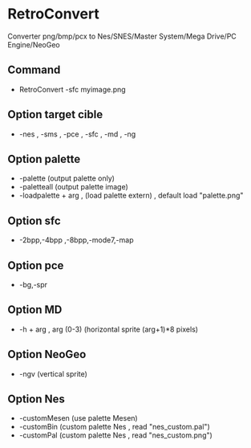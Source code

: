 # RetroConvert
Converter png/bmp/pcx to Nes/SNES/Master System/Mega Drive/PC Engine/NeoGeo

## Command
- RetroConvert -sfc myimage.png

## Option target cible
- -nes , -sms , -pce , -sfc , -md , -ng

## Option palette
- -palette (output palette only)
- -paletteall (output palette image)
- -loadpalette + arg , (load palette extern) , default load "palette.png"

## Option sfc
- -2bpp,-4bpp ,-8bpp,-mode7,-map

## Option pce
- -bg,-spr

## Option MD
- -h + arg , arg (0-3) (horizontal sprite (arg+1)*8 pixels)

## Option NeoGeo
- -ngv (vertical sprite)

## Option Nes
- -customMesen (use palette Mesen)
- -customBin (custom palette Nes , read "nes_custom.pal")
- -customPal (custom palette Nes , read "nes_custom.png")
